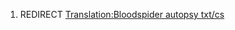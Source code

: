 1.  REDIRECT [Translation:Bloodspider autopsy
    txt/cs](Translation:Bloodspider_autopsy_txt/cs "wikilink")